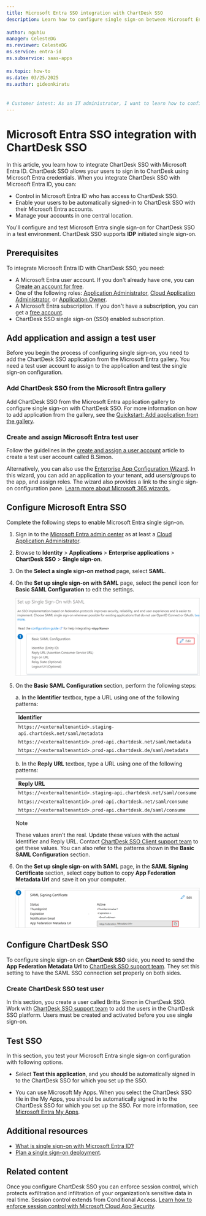 ```yaml
---
title: Microsoft Entra SSO integration with ChartDesk SSO
description: Learn how to configure single sign-on between Microsoft Entra ID and ChartDesk SSO.

author: nguhiu
manager: CelesteDG
ms.reviewer: CelesteDG
ms.service: entra-id
ms.subservice: saas-apps

ms.topic: how-to
ms.date: 03/25/2025
ms.author: gideonkiratu


# Customer intent: As an IT administrator, I want to learn how to configure single sign-on between Microsoft Entra ID and ChartDesk SSO so that I can control who has access to ChartDesk SSO, enable automatic sign-in with Microsoft Entra accounts, and manage my accounts in one central location.
---
```


# Microsoft Entra SSO integration with ChartDesk SSO

In this article, you learn how to integrate ChartDesk SSO with Microsoft Entra ID. ChartDesk SSO allows your users to sign in to ChartDesk using Microsoft Entra credentials. When you integrate ChartDesk SSO with Microsoft Entra ID, you can:

* Control in Microsoft Entra ID who has access to ChartDesk SSO.
* Enable your users to be automatically signed-in to ChartDesk SSO with their Microsoft Entra accounts.
* Manage your accounts in one central location.

You'll configure and test Microsoft Entra single sign-on for ChartDesk SSO in a test environment. ChartDesk SSO supports **IDP** initiated single sign-on.

## Prerequisites

To integrate Microsoft Entra ID with ChartDesk SSO, you need:

* A Microsoft Entra user account. If you don't already have one, you can [Create an account for free](https://azure.microsoft.com/free/?WT.mc_id=A261C142F).
* One of the following roles: [Application Administrator](/entra/identity/role-based-access-control/permissions-reference#application-administrator), [Cloud Application Administrator](/entra/identity/role-based-access-control/permissions-reference#cloud-application-administrator), or [Application Owner](/entra/fundamentals/users-default-permissions#owned-enterprise-applications).
* A Microsoft Entra subscription. If you don't have a subscription, you can get a [free account](https://azure.microsoft.com/free/).
* ChartDesk SSO single sign-on (SSO) enabled subscription.

## Add application and assign a test user

Before you begin the process of configuring single sign-on, you need to add the ChartDesk SSO application from the Microsoft Entra gallery. You need a test user account to assign to the application and test the single sign-on configuration.

<a name='add-chartdesk-sso-from-the-azure-ad-gallery'></a>

### Add ChartDesk SSO from the Microsoft Entra gallery

Add ChartDesk SSO from the Microsoft Entra application gallery to configure single sign-on with ChartDesk SSO. For more information on how to add application from the gallery, see the [Quickstart: Add application from the gallery](~/identity/enterprise-apps/add-application-portal.md).

<a name='create-and-assign-azure-ad-test-user'></a>

### Create and assign Microsoft Entra test user

Follow the guidelines in the [create and assign a user account](~/identity/enterprise-apps/add-application-portal-assign-users.md) article to create a test user account called B.Simon.

Alternatively, you can also use the [Enterprise App Configuration Wizard](https://portal.office.com/AdminPortal/home?Q=Docs#/azureadappintegration). In this wizard, you can add an application to your tenant, add users/groups to the app, and assign roles. The wizard also provides a link to the single sign-on configuration pane. [Learn more about Microsoft 365 wizards.](/microsoft-365/admin/misc/azure-ad-setup-guides). 

<a name='configure-azure-ad-sso'></a>

## Configure Microsoft Entra SSO

Complete the following steps to enable Microsoft Entra single sign-on.

1. Sign in to the [Microsoft Entra admin center](https://entra.microsoft.com) as at least a [Cloud Application Administrator](~/identity/role-based-access-control/permissions-reference.md#cloud-application-administrator).
1. Browse to **Identity** > **Applications** > **Enterprise applications** > **ChartDesk SSO** > **Single sign-on**.
1. On the **Select a single sign-on method** page, select **SAML**.
1. On the **Set up single sign-on with SAML** page, select the pencil icon for **Basic SAML Configuration** to edit the settings.

   ![Screenshot shows how to edit Basic SAML Configuration.](common/edit-urls.png "Basic Configuration")

1. On the **Basic SAML Configuration** section, perform the following steps:

    a. In the **Identifier** textbox, type a URL using one of the following patterns:

    | **Identifier** |
    |---------------|
    |`https://<externaltenantid>.staging-api.chartdesk.net/saml/metadata` |
    | `https://<externaltenantid>.prod-api.chartdesk.net/saml/metadata` |
    | `https://<externaltenantid>.prod-api.chartdesk.de/saml/metadata` |

    b. In the **Reply URL** textbox, type a URL using one of the following patterns:

    | **Reply URL** |
    |------------|
    |`https://<externaltenantid>.staging-api.chartdesk.net/saml/consume` |
    | `https://<externaltenantid>.prod-api.chartdesk.net/saml/consume` |
    | `https://<externaltenantid>.prod-api.chartdesk.de/saml/consume` |

    > [!Note]
    > These values aren't the real. Update these values with the actual Identifier and Reply URL. Contact [ChartDesk SSO Client support team](mailto:support@chartdesk.pro) to get these values. You can also refer to the patterns shown in the **Basic SAML Configuration** section.
    
1. On the **Set up single sign-on with SAML** page, in the **SAML Signing Certificate** section, select copy button to copy **App Federation Metadata Url** and save it on your computer.

    ![Screenshot shows the Certificate download link.](common/copy-metadataurl.png "Certificate")

## Configure ChartDesk SSO

To configure single sign-on on **ChartDesk SSO** side, you need to send the **App Federation Metadata Url** to [ChartDesk SSO support team](mailto:support@chartdesk.pro). They set this setting to have the SAML SSO connection set properly on both sides.

### Create ChartDesk SSO test user

In this section, you create a user called Britta Simon in ChartDesk SSO. Work with [ChartDesk SSO support team](mailto:support@chartdesk.pro) to add the users in the ChartDesk SSO platform. Users must be created and activated before you use single sign-on.

## Test SSO 

In this section, you test your Microsoft Entra single sign-on configuration with following options.

* Select **Test this application**, and you should be automatically signed in to the ChartDesk SSO for which you set up the SSO.

* You can use Microsoft My Apps. When you select the ChartDesk SSO tile in the My Apps, you should be automatically signed in to the ChartDesk SSO for which you set up the SSO. For more information, see [Microsoft Entra My Apps](/azure/active-directory/manage-apps/end-user-experiences#azure-ad-my-apps).

## Additional resources

* [What is single sign-on with Microsoft Entra ID?](~/identity/enterprise-apps/what-is-single-sign-on.md)
* [Plan a single sign-on deployment](~/identity/enterprise-apps/plan-sso-deployment.md).

## Related content

Once you configure ChartDesk SSO you can enforce session control, which protects exfiltration and infiltration of your organization’s sensitive data in real time. Session control extends from Conditional Access. [Learn how to enforce session control with Microsoft Cloud App Security](/cloud-app-security/proxy-deployment-aad).
